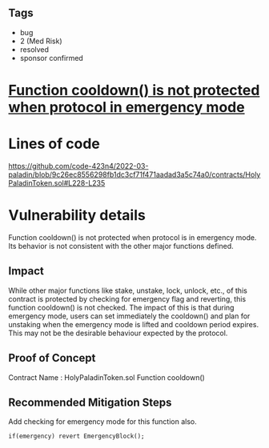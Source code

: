 ## Tags

- bug
- 2 (Med Risk)
- resolved
- sponsor confirmed

# [Function cooldown() is not protected when protocol in emergency mode](https://github.com/code-423n4/2022-03-paladin-findings/issues/54) 

# Lines of code

https://github.com/code-423n4/2022-03-paladin/blob/9c26ec8556298fb1dc3cf71f471aadad3a5c74a0/contracts/HolyPaladinToken.sol#L228-L235


# Vulnerability details

Function cooldown() is not protected when protocol is in emergency mode.
Its behavior is not consistent with the other major functions defined.

## Impact
While other major functions like stake, unstake, lock, unlock, etc., of this contract is protected by checking for emergency flag and reverting, 
this function cooldown() is not checked. The impact of this is that during emergency mode, users can set immediately the cooldown() and plan for unstaking when the emergency mode is lifted and cooldown period expires. This may not be the desirable behaviour expected by the protocol.

## Proof of Concept
Contract Name : HolyPaladinToken.sol
Function cooldown()

## Recommended Mitigation Steps
Add checking for emergency mode for this function also.
```
if(emergency) revert EmergencyBlock();
```


